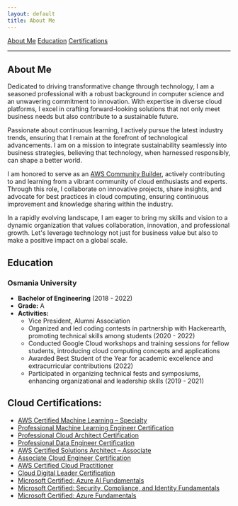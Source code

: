 ```yaml
---
layout: default
title: About Me
---
```



<div class="nav-buttons">
  <a href="#about-me" class="button">About Me</a>
  <a href="#education" class="button">Education</a>
  <a href="#certifications" class="button">Certifications</a>
</div>

---

## <a id="about-me"></a>About Me

Dedicated to driving transformative change through technology, I am a seasoned professional with a robust background in computer science and an unwavering commitment to innovation. With expertise in diverse cloud platforms, I excel in crafting forward-looking solutions that not only meet business needs but also contribute to a sustainable future.

Passionate about continuous learning, I actively pursue the latest industry trends, ensuring that I remain at the forefront of technological advancements. I am on a mission to integrate sustainability seamlessly into business strategies, believing that technology, when harnessed responsibly, can shape a better world.

I am honored to serve as an [AWS Community Builder](https://aws.amazon.com/developer/community/community-builders/community-builders-directory/?cb-cards.sort-by=item.additionalFields.cbName&cb-cards.sort-order=asc&awsf.builder-category=*all&awsf.location=*all&awsf.year=*all&cb-cards.q=Mohtasham&cb-cards.q_operator=AND), actively contributing to and learning from a vibrant community of cloud enthusiasts and experts. Through this role, I collaborate on innovative projects, share insights, and advocate for best practices in cloud computing, ensuring continuous improvement and knowledge sharing within the industry.

In a rapidly evolving landscape, I am eager to bring my skills and vision to a dynamic organization that values collaboration, innovation, and professional growth. Let's leverage technology not just for business value but also to make a positive impact on a global scale.



## <a id="education"></a>Education   
### Osmania University

- **Bachelor of Engineering** (2018 - 2022)
- **Grade:** A
- **Activities:**
  - Vice President, Alumni Association
  - Organized and led coding contests in partnership with Hackerearth, promoting technical skills among students (2020 - 2022)
  - Conducted Google Cloud workshops and training sessions for fellow students, introducing cloud computing concepts and applications
  - Awarded Best Student of the Year for academic excellence and extracurricular contributions (2022)
  - Participated in organizing technical fests and symposiums, enhancing organizational and leadership skills (2019 - 2021)


## <a id="certifications"></a>Cloud Certifications:
- [AWS Certified Machine Learning – Specialty](https://www.credly.com/badges/24fc796d-f24d-47fe-a5d3-84927392204a)
- [Professional Machine Learning Engineer Certification](https://www.credly.com/badges/0fa29e73-0dbb-440d-998e-33178aace8da)
- [Professional Cloud Architect Certification](https://www.credly.com/badges/4064916c-9c71-40ef-8d35-62949d3d507d)
- [Professional Data Engineer Certification](https://www.credly.com/badges/74fd53a7-74f4-4180-8348-b1697b30dc6d)
- [AWS Certified Solutions Architect – Associate](https://www.credly.com/badges/32e90239-e606-49bf-8c24-45a84c8d1570)
- [Associate Cloud Engineer Certification](https://www.credly.com/badges/0819e7ab-a398-4381-99ba-8c1e734d892f)
- [AWS Certified Cloud Practitioner](https://www.credly.com/badges/4df566ac-9c3a-42e8-bb71-ca6a1d5ca529)
- [Cloud Digital Leader Certification](https://www.credly.com/badges/051606f8-5d0f-4363-a9e1-907740d6ade5)
- [Microsoft Certified: Azure AI Fundamentals](https://www.credly.com/badges/f831b823-c012-4c41-a310-707a82c513bb)
- [Microsoft Certified: Security, Compliance, and Identity Fundamentals](https://www.credly.com/badges/8ea4b0e9-e9b5-4526-b336-6c9091b0540f)
- [Microsoft Certified: Azure Fundamentals](https://www.credly.com/badges/15ccb9e5-b807-4b52-9dac-c9d8de7477b8)



